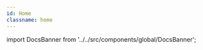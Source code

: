 ```yaml
---
id: Home
classname: home
---
```


import DocsBanner from '../../src/components/global/DocsBanner';

<DocsBanner title="Welcome to Moobius Docs" desc="Moobius is a group-driven social interaction platform which resembles Discord but has more features and flexibility." />
